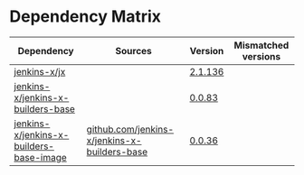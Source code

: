 # Dependency Matrix

Dependency | Sources | Version | Mismatched versions
---------- | ------- | ------- | -------------------
[jenkins-x/jx](https://github.com/jenkins-x/jx) |  | [2.1.136](https://github.com/jenkins-x/jx/releases/tag/v2.1.136) | 
[jenkins-x/jenkins-x-builders-base](https://github.com/jenkins-x/jenkins-x-builders-base) |  | [0.0.83](https://github.com/jenkins-x/jenkins-x-builders-base/releases/tag/v0.0.83) | 
[jenkins-x/jenkins-x-builders-base-image](https://github.com/jenkins-x/jenkins-x-builders-base-image) | [github.com/jenkins-x/jenkins-x-builders-base](https://github.com/jenkins-x/jenkins-x-builders-base) | [0.0.36]() | 
